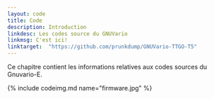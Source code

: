 ```yaml
---
layout: code
title: Code
description: Introduction
linkdesc: Les codes source du GNUVario
linkmsg: C'est ici!
linktarget:  "https://github.com/prunkdump/GNUVario-TTGO-T5"
---
```


Ce chapitre contient les informations relatives aux codes sources du Gnuvario-E.

{% include codeimg.md name="firmware.jpg" %}
